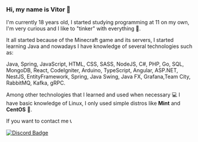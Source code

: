 ### Hi, my name is Vitor 👻

I'm currently 18 years old, I started studying programming at 11 on my own, I'm very curious and I like to "tinker" with everything 🐶.

It all started because of the Minecraft game and its servers, I started learning Java and nowadays I have knowledge of several technologies such as:

Java, Spring, JavaScript, HTML, CSS, SASS, NodeJS, C#, PHP, Go, SQL, MongoDB, React, CodeIgniter, Arduino, TypeScript, Angular, ASP.NET, NestJS, EntityFramework, Spring, Java Swing, Java FX, Grafana,Team City, RabbitMQ, Kafka, gRPC.

Among other technologies that I learned and used when necessary 💻 I have basic knowledge of Linux, I only used simple distros like **Mint** and **CentOS** 🐧.

If you want to contact me 📞

[![Discord Badge](https://img.shields.io/badge/Discord-%237289DA.svg?style=for-the-badge&logo=discord&logoColor=white)](https://discord.com/users/294204654185873408)
